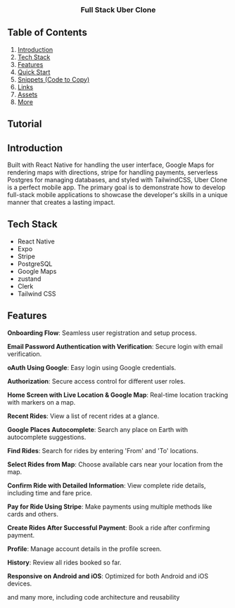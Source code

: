 
<h3 align="center">Full Stack Uber Clone</h3>


## <a name="table">Table of Contents</a>

1. [Introduction](#introduction)
2. [Tech Stack](#tech-stack)
3. [Features](#features)
4. [Quick Start](#quick-start)
5. [Snippets (Code to Copy)](#snippets)
6. [Links](#links)
7. [Assets](#assets)
8. [More](#more)

## Tutorial
## <a name="introduction">Introduction</a>

Built with React Native for handling the user interface, Google Maps for rendering maps with directions, stripe for
handling payments, serverless Postgres for managing databases, and styled with TailwindCSS, Uber Clone is a perfect
mobile app. The primary goal is to demonstrate how to develop full-stack mobile applications to showcase the developer's
skills in a unique manner that creates a lasting impact.

## <a name="tech-stack">Tech Stack</a>

- React Native
- Expo
- Stripe
- PostgreSQL
- Google Maps
- zustand
- Clerk
- Tailwind CSS

## <a name="features">Features</a>

**Onboarding Flow**: Seamless user registration and setup process.

**Email Password Authentication with Verification**: Secure login with email verification.

**oAuth Using Google**: Easy login using Google credentials.

**Authorization**: Secure access control for different user roles.

**Home Screen with Live Location & Google Map**: Real-time location tracking with markers on a map.

**Recent Rides**: View a list of recent rides at a glance.

**Google Places Autocomplete**: Search any place on Earth with autocomplete suggestions.

**Find Rides**: Search for rides by entering 'From' and 'To' locations.

**Select Rides from Map**: Choose available cars near your location from the map.

**Confirm Ride with Detailed Information**: View complete ride details, including time and fare price.

**Pay for Ride Using Stripe**: Make payments using multiple methods like cards and others.

**Create Rides After Successful Payment**: Book a ride after confirming payment.

**Profile**: Manage account details in the profile screen.

**History**: Review all rides booked so far.

**Responsive on Android and iOS**: Optimized for both Android and iOS devices.

and many more, including code architecture and reusability
